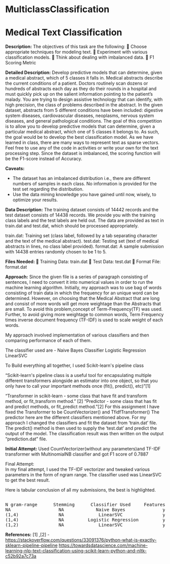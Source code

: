 # MulticlassClassification

<h1>Medical Text Classification</h1>

<b>Description:</b>
The objectives of this task are the following:
 Choose appropriate techniques for modeling text. 
 Experiment with various classification models.
 Think about dealing with imbalanced data.
 F1 Scoring Metric

<b>Detailed Description:</b>
Develop predictive models that can determine, given a medical abstract, which of 5 classes it falls in.
Medical abstracts describe the current conditions of a patient. Doctors routinely scan dozens or hundreds of abstracts each day as they do their rounds in a hospital and must quickly pick up on the salient information pointing to the patient’s malady. You are trying to design assistive technology that can identify, with high precision, the class of problems described in the abstract. In the given dataset, abstracts from 5 different conditions have been included: digestive system diseases, cardiovascular diseases, neoplasms, nervous system diseases, and general pathological conditions.
The goal of this competition is to allow you to develop predictive models that can determine, given a particular medical abstract, which one of 5 classes it belongs to. As such, the goal would be to develop the best classification model.
As we have learned in class, there are many ways to represent text as sparse vectors. Feel free to use any of the code in activities or write your own for the text processing step.
Since the dataset is imbalanced, the scoring function will be the F1-score instead of Accuracy.
          
<b>Caveats:</b>
+ The dataset has an imbalanced distribution i.e., there are different numbers of samples in each class. No information is provided for the test set regarding the distribution.
+ Use the data mining knowledge you have gained until now, wisely, to optimize your results.

<b>Data Description:</b>
The training dataset consists of 14442 records and the test dataset consists of 14438 records. We provide you with the training class labels and the test labels are held out. The data are provided as text in train.dat and test.dat, which should be processed appropriately.

train.dat: Training set (class label, followed by a tab separating character and the text of the medical abstract).
test.dat: Testing set (text of medical abstracts in lines, no class label provided). format.dat: A sample submission with 14438 entries randomly chosen to be 1 to 5.


<b>Files Needed: </b>
 Training Data: train.dat 
 Test Data: test.dat
 Format File: format.dat
 
					
<b>Approach:</b>
Since the given file is a series of paragraph consisting of sentences, I need to convert it into numerical values in order to run the machine learning algorithm. Initially, my approach was to use bag of words consisting of train data in which the frequency for an unique word can be determined. However, on choosing that the Medical Abstract that are long and consist of more words will get more weightage than the Abstracts that are small. To avoid this problem,concept of Term-Frequency(TF) was used. Further, to avoid giving more weightage to common words, Term Frequency times inverse document frequency (TF-IDF) is used to scale weight of each words.

My approach involved implementation of various classifiers and then comparing performance of each of them.

The classifier used are - 
Naive Bayes Classifier
Logistic Regression
LinearSVC

To Build everything all together, I used Scikit-learn's pipeline class

“Scikit-learn's pipeline class is a useful tool for encapsulating multiple different transformers alongside an estimator into one object, so that you only have to call your important methods once (fit(), predict(), etc)”[1]

“Transformer in scikit-learn - some class that have fit and transform method, or fit_transform method.” [2]
“Predictor - some class that has fit and predict methods, or fit_predict method.”[2]
For this assignment I have fixed the Transformer to be CountVectorizer() and TfidfTransformer()	
The predictor here are the different classifiers mentioned above. 
For my approach I changed the classifiers and fit the dataset from ‘train.dat’ file.
The predict() method is then used to supply the ‘test.dat’ and predict the output of the model.	
The classification result was then written on the output “prediction.dat” file.
					

<b>Initial Attempt:</b>
Used CountVectorizer(without any parameters)and TF-IDF transformer with MultinomialNB classifier and got F1 score of 0.7887
					

</b>Final Attempt:</b>					
In my final attempt, I used the TF-IDF vectorizer and tweaked various parameters in the form of ngram range. The classifier used was LinearSVC to get the best result.
				
Here is tabular conclusion of all my submissions, the best is highlighted.		
					
<pre>		
N gram-range      Stemming      Classifier Used     Features Extracted      F1 - Score
NA                  NA            Naive Bayes              yes                0.7887
(1,4)               NA             LinearSVC               yes                0.7935
(1,4)               NA         Logistic Regression         yes                0.7686
(1,2)               NA             LinearSVC               yes                0.7312
</pre>

<b>References:</b>
[1] ,[2] - https://stackoverflow.com/questions/33091376/python-what-is-exactly-sklearn-pipeline-pipeline
https://towardsdatascience.com/machine-learning-nlp-text-classification-using-scikit-learn-python-and-nltk-c52b92a7c73a

